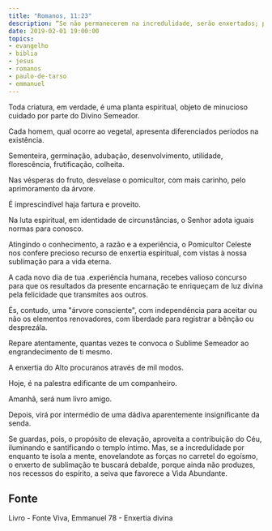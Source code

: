 ```yaml
---
title: "Romanos, 11:23"
description: “Se não permanecerem na incredulidade, serão enxertados; porque poderoso é Deus para os tornar a enxertar.” Paulo
date: 2019-02-01 19:00:00
topics: 
- evangelho
- biblia
- jesus
- romanos
- paulo-de-tarso
- emmanuel
---
```


Toda criatura, em verdade, é uma planta espiritual, objeto de minucioso
cuidado por parte do Divino Semeador.

Cada homem, qual ocorre ao vegetal, apresenta diferenciados períodos na
existência.

Sementeira, germinação, adubação, desenvolvimento, utilidade,
florescência, frutificação, colheita.

Nas vésperas do fruto, desvela­se o pomicultor, com mais carinho, pelo
aprimoramento da árvore.

É imprescindível haja fartura e proveito.

Na luta espiritual, em identidade de circunstâncias, o Senhor adota iguais
normas para conosco.

Atingindo o conhecimento, a razão e a experiência, o Pomicultor Celeste
nos confere precioso recurso de enxertia espiritual, com vistas à nossa sublimação
para a vida eterna.

A cada novo dia de tua .experiência humana, recebes valioso concurso para
que os resultados da presente encarnação te enriqueçam de luz divina pela felicidade
que transmites aos outros.

És, contudo, uma "árvore consciente", com independência para aceitar ou
não os elementos renovadores, com liberdade para registrar a bênção ou desprezá­la.

Repare atentamente, quantas vezes te convoca o Sublime Semeador ao
engrandecimento de ti mesmo.

A enxertia do Alto procura­nos através de mil modos.

Hoje, é na palestra edificante de um companheiro.

Amanhã, será num livro amigo.

Depois, virá por intermédio de uma dádiva aparentemente insignificante da
senda.

Se guardas, pois, o propósito de elevação, aproveita a contribuição do Céu,
iluminando e santificando o templo íntimo. Mas, se a incredulidade por enquanto te
isola a mente, enovelando­te as forças no carretel do egoísmo, o enxerto de
sublimação te buscará debalde, porque ainda não produzes, nos recessos do espírito,
a seiva que favorece a Vida Abundante.

## Fonte
Livro - Fonte Viva, Emmanuel
78 - Enxertia divina
